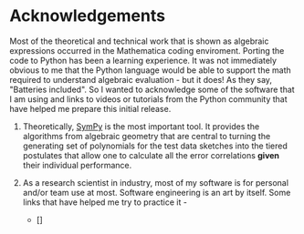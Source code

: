 # Acknowledgements

Most of the theoretical and technical work that is shown as algebraic
expressions occurred in the Mathematica coding enviroment. Porting the
code to Python has been a learning experience. It was not immediately
obvious to me that the Python language would be able to support the math
required to understand algebraic evaluation - but it does! As they say,
"Batteries included". So I wanted to acknowledge some of the software that
I am using and links to videos or tutorials from the Python community that
have helped me prepare this initial release.

1. Theoretically, [SymPy](https://www.sympy.org/en/index.html) is the most
   important tool. It provides the algorithms from algebraic geometry that
   are central to turning the generating set of polynomials for the
   test data sketches into the tiered postulates that allow one to calculate
   all the error correlations **given** their individual performance.

2. As a research scientist in industry, most of my software is for personal
   and/or team use at most. Software engineering is an art by itself. Some
   links that have helped me try to practice it -
     * []